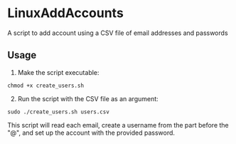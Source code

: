 # LinuxAddAccounts
A script to add account using a CSV file of email addresses and passwords

## Usage
 1. Make the script executable:
```
chmod +x create_users.sh
```
 2. Run the script with the CSV file as an argument:
```
sudo ./create_users.sh users.csv
```
This script will read each email, create a username from the part before the "@", and set up the account with the provided password.






